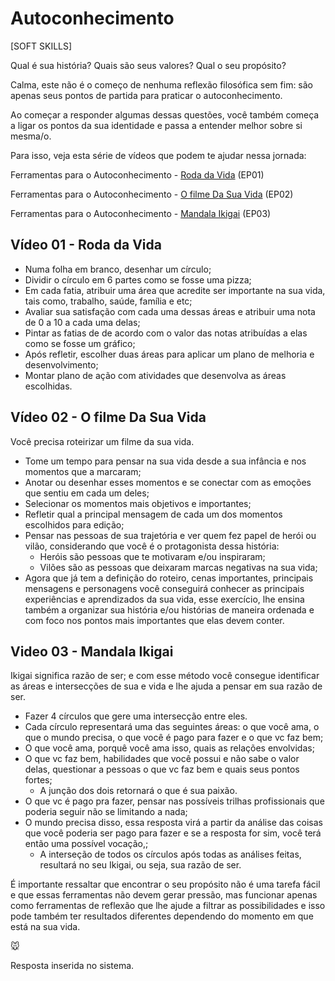 # Autoconhecimento



[SOFT SKILLS]

Qual é sua história? Quais são seus valores? Qual o seu propósito? 

Calma, este não é o começo de nenhuma reflexão filosófica sem fim: são apenas seus pontos de partida para praticar o autoconhecimento. 

Ao começar a responder algumas dessas questões, você também começa a ligar os pontos da sua identidade e passa a entender melhor sobre si mesma/o. 

Para isso, veja esta série de vídeos que podem te ajudar nessa jornada: 

Ferramentas para o Autoconhecimento - [Roda da Vida](https://www.youtube.com/watch?v=H2e1E4hCCFE) (EP01) 

Ferramentas para o Autoconhecimento - [O filme Da Sua Vida](https://www.youtube.com/watch?v=pvtWweOqtgc) (EP02) 

Ferramentas para o Autoconhecimento - [Mandala Ikigai](https://www.youtube.com/watch?v=ACYFuPowa_E) (EP03)  



## Vídeo 01 - Roda da Vida

- Numa folha em branco, desenhar um círculo;
- Dividir o círculo em 6 partes como se fosse uma pizza;
- Em cada fatia, atribuir uma área que acredite ser importante na sua vida, tais como, trabalho, saúde, família e etc;
- Avaliar sua satisfação com cada uma dessas áreas e atribuir uma nota de 0 a 10 a cada uma delas;
- Pintar as fatias de de acordo com o valor das notas atribuídas a elas como se fosse um gráfico;
- Após refletir, escolher duas áreas para aplicar um plano de melhoria e desenvolvimento;
- Montar plano de ação com atividades que desenvolva as áreas escolhidas.



## Vídeo 02 - O filme Da Sua Vida

Você precisa roteirizar um filme da sua vida.

- Tome um tempo para pensar na sua vida desde a sua infância e nos momentos que a marcaram;
- Anotar ou desenhar esses momentos e se conectar com as emoções que sentiu em cada um deles;
- Selecionar os momentos mais objetivos e importantes;
- Refletir qual a principal mensagem de cada um dos momentos escolhidos para edição;
- Pensar nas pessoas de sua trajetória e ver quem fez papel de herói ou vilão, considerando que você é o protagonista dessa história:
  - Heróis são pessoas que te motivaram e/ou inspiraram;
  - Vilões são as pessoas que deixaram marcas negativas na sua vida;
- Agora que já tem a definição do roteiro, cenas importantes, principais mensagens e personagens você conseguirá conhecer as principais experiências e aprendizados da sua vida, esse exercício, lhe ensina também a organizar sua história e/ou histórias de maneira ordenada e com foco nos pontos mais importantes que elas devem conter.



## Video 03 - Mandala Ikigai

Ikigai significa razão de ser; e com esse método você consegue identificar as áreas e intersecções de sua e vida e lhe ajuda a pensar em sua razão de ser.

- Fazer 4 círculos que gere uma intersecção entre eles.
- Cada círculo representará uma das seguintes áreas: o que você ama, o que o mundo precisa, o que você é pago para fazer e o que vc faz bem;
- O que você ama, porquê você ama isso, quais as relações envolvidas;
- O que vc faz bem, habilidades que você possui e não sabe o valor delas, questionar a pessoas o que vc faz bem e quais seus pontos fortes;
  - A junção dos dois retornará o que é sua paixão.
- O que vc é pago pra fazer, pensar nas possíveis trilhas profissionais que poderia seguir não se limitando a nada;
- O mundo precisa disso, essa resposta virá a partir da análise das coisas que você poderia ser pago para fazer e se a resposta for sim, você terá então uma possível vocação,;
  - A interseção de todos os círculos após todas as análises feitas, resultará no seu Ikigai, ou seja, sua razão de ser.

É importante ressaltar que encontrar o seu propósito não é uma tarefa fácil e que essas ferramentas não devem gerar pressão, mas funcionar apenas como ferramentas de reflexão que lhe ajude a filtrar as possibilidades e isso pode também ter resultados diferentes dependendo do momento em que está na sua vida.



:mouse:

Resposta inserida no sistema.
